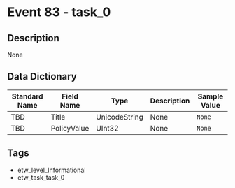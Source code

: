 # Event 83 - task_0

## Description
None

## Data Dictionary
|Standard Name|Field Name|Type|Description|Sample Value|
|---|---|---|---|---|
|TBD|Title|UnicodeString|None|`None`|
|TBD|PolicyValue|UInt32|None|`None`|

## Tags
* etw_level_Informational
* etw_task_task_0